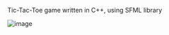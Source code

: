 Tic-Tac-Toe game written in C++, using SFML library

![image](https://github.com/user-attachments/assets/1906bf5d-bd74-468c-956c-27a8c6b81a4a)
